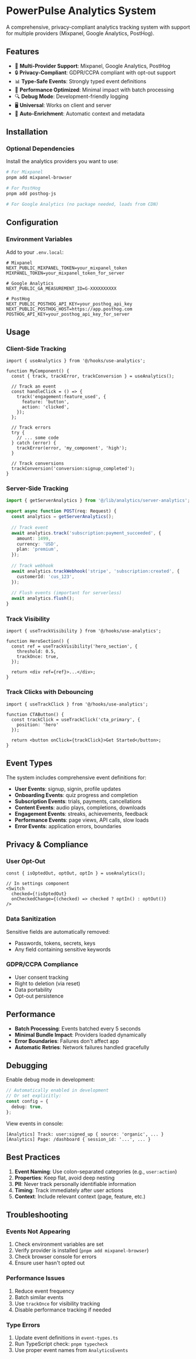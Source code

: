 # PowerPulse Analytics System

A comprehensive, privacy-compliant analytics tracking system with support for multiple providers (Mixpanel, Google Analytics, PostHog).

## Features

- 🔌 **Multi-Provider Support**: Mixpanel, Google Analytics, PostHog
- 🔒 **Privacy-Compliant**: GDPR/CCPA compliant with opt-out support
- 📊 **Type-Safe Events**: Strongly typed event definitions
- 🚀 **Performance Optimized**: Minimal impact with batch processing
- 🔍 **Debug Mode**: Development-friendly logging
- 🖥️ **Universal**: Works on client and server
- 🎯 **Auto-Enrichment**: Automatic context and metadata

## Installation

### Optional Dependencies

Install the analytics providers you want to use:

```bash
# For Mixpanel
pnpm add mixpanel-browser

# For PostHog
pnpm add posthog-js

# For Google Analytics (no package needed, loads from CDN)
```

## Configuration

### Environment Variables

Add to your `.env.local`:

```env
# Mixpanel
NEXT_PUBLIC_MIXPANEL_TOKEN=your_mixpanel_token
MIXPANEL_TOKEN=your_mixpanel_token_for_server

# Google Analytics
NEXT_PUBLIC_GA_MEASUREMENT_ID=G-XXXXXXXXXX

# PostHog
NEXT_PUBLIC_POSTHOG_API_KEY=your_posthog_api_key
NEXT_PUBLIC_POSTHOG_HOST=https://app.posthog.com
POSTHOG_API_KEY=your_posthog_api_key_for_server
```

## Usage

### Client-Side Tracking

```tsx
import { useAnalytics } from '@/hooks/use-analytics';

function MyComponent() {
  const { track, trackError, trackConversion } = useAnalytics();
  
  // Track an event
  const handleClick = () => {
    track('engagement:feature_used', {
      feature: 'button',
      action: 'clicked',
    });
  };
  
  // Track errors
  try {
    // ... some code
  } catch (error) {
    trackError(error, 'my_component', 'high');
  }
  
  // Track conversions
  trackConversion('conversion:signup_completed');
}
```

### Server-Side Tracking

```ts
import { getServerAnalytics } from '@/lib/analytics/server-analytics';

export async function POST(req: Request) {
  const analytics = getServerAnalytics();
  
  // Track event
  await analytics.track('subscription:payment_succeeded', {
    amount: 1499,
    currency: 'USD',
    plan: 'premium',
  });
  
  // Track webhook
  await analytics.trackWebhook('stripe', 'subscription:created', {
    customerId: 'cus_123',
  });
  
  // Flush events (important for serverless)
  await analytics.flush();
}
```

### Track Visibility

```tsx
import { useTrackVisibility } from '@/hooks/use-analytics';

function HeroSection() {
  const ref = useTrackVisibility('hero_section', {
    threshold: 0.5,
    trackOnce: true,
  });
  
  return <div ref={ref}>...</div>;
}
```

### Track Clicks with Debouncing

```tsx
import { useTrackClick } from '@/hooks/use-analytics';

function CTAButton() {
  const trackClick = useTrackClick('cta_primary', { 
    position: 'hero' 
  });
  
  return <button onClick={trackClick}>Get Started</button>;
}
```

## Event Types

The system includes comprehensive event definitions for:

- **User Events**: signup, signin, profile updates
- **Onboarding Events**: quiz progress and completion
- **Subscription Events**: trials, payments, cancellations
- **Content Events**: audio plays, completions, downloads
- **Engagement Events**: streaks, achievements, feedback
- **Performance Events**: page views, API calls, slow loads
- **Error Events**: application errors, boundaries

## Privacy & Compliance

### User Opt-Out

```tsx
const { isOptedOut, optOut, optIn } = useAnalytics();

// In settings component
<Switch 
  checked={!isOptedOut}
  onCheckedChange={(checked) => checked ? optIn() : optOut()}
/>
```

### Data Sanitization

Sensitive fields are automatically removed:
- Passwords, tokens, secrets, keys
- Any field containing sensitive keywords

### GDPR/CCPA Compliance

- User consent tracking
- Right to deletion (via reset)
- Data portability
- Opt-out persistence

## Performance

- **Batch Processing**: Events batched every 5 seconds
- **Minimal Bundle Impact**: Providers loaded dynamically
- **Error Boundaries**: Failures don't affect app
- **Automatic Retries**: Network failures handled gracefully

## Debugging

Enable debug mode in development:

```ts
// Automatically enabled in development
// Or set explicitly:
const config = {
  debug: true,
};
```

View events in console:
```
[Analytics] Track: user:signed_up { source: 'organic', ... }
[Analytics] Page: /dashboard { session_id: '...', ... }
```

## Best Practices

1. **Event Naming**: Use colon-separated categories (e.g., `user:action`)
2. **Properties**: Keep flat, avoid deep nesting
3. **PII**: Never track personally identifiable information
4. **Timing**: Track immediately after user actions
5. **Context**: Include relevant context (page, feature, etc.)

## Troubleshooting

### Events Not Appearing

1. Check environment variables are set
2. Verify provider is installed (`pnpm add mixpanel-browser`)
3. Check browser console for errors
4. Ensure user hasn't opted out

### Performance Issues

1. Reduce event frequency
2. Batch similar events
3. Use `trackOnce` for visibility tracking
4. Disable performance tracking if needed

### Type Errors

1. Update event definitions in `event-types.ts`
2. Run TypeScript check: `pnpm typecheck`
3. Use proper event names from `AnalyticsEvents`